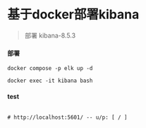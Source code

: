 # 基于docker部署kibana
> 部署 kibana-8.5.3

#### 部署
```shell
docker compose -p elk up -d 

docker exec -it kibana bash

```

#### test
```shell

# http://localhost:5601/ -- u/p: [ / ]

```
